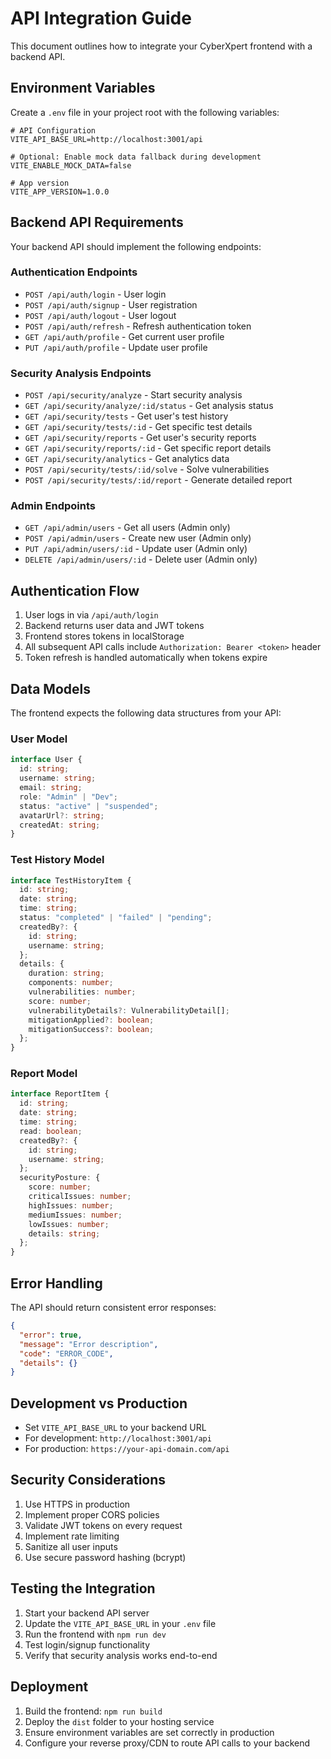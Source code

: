 
# API Integration Guide

This document outlines how to integrate your CyberXpert frontend with a backend API.

## Environment Variables

Create a `.env` file in your project root with the following variables:

```env
# API Configuration
VITE_API_BASE_URL=http://localhost:3001/api

# Optional: Enable mock data fallback during development
VITE_ENABLE_MOCK_DATA=false

# App version
VITE_APP_VERSION=1.0.0
```

## Backend API Requirements

Your backend API should implement the following endpoints:

### Authentication Endpoints

- `POST /api/auth/login` - User login
- `POST /api/auth/signup` - User registration
- `POST /api/auth/logout` - User logout
- `POST /api/auth/refresh` - Refresh authentication token
- `GET /api/auth/profile` - Get current user profile
- `PUT /api/auth/profile` - Update user profile

### Security Analysis Endpoints

- `POST /api/security/analyze` - Start security analysis
- `GET /api/security/analyze/:id/status` - Get analysis status
- `GET /api/security/tests` - Get user's test history
- `GET /api/security/tests/:id` - Get specific test details
- `GET /api/security/reports` - Get user's security reports
- `GET /api/security/reports/:id` - Get specific report details
- `GET /api/security/analytics` - Get analytics data
- `POST /api/security/tests/:id/solve` - Solve vulnerabilities
- `POST /api/security/tests/:id/report` - Generate detailed report

### Admin Endpoints

- `GET /api/admin/users` - Get all users (Admin only)
- `POST /api/admin/users` - Create new user (Admin only)
- `PUT /api/admin/users/:id` - Update user (Admin only)
- `DELETE /api/admin/users/:id` - Delete user (Admin only)

## Authentication Flow

1. User logs in via `/api/auth/login`
2. Backend returns user data and JWT tokens
3. Frontend stores tokens in localStorage
4. All subsequent API calls include `Authorization: Bearer <token>` header
5. Token refresh is handled automatically when tokens expire

## Data Models

The frontend expects the following data structures from your API:

### User Model
```typescript
interface User {
  id: string;
  username: string;
  email: string;
  role: "Admin" | "Dev";
  status: "active" | "suspended";
  avatarUrl?: string;
  createdAt: string;
}
```

### Test History Model
```typescript
interface TestHistoryItem {
  id: string;
  date: string;
  time: string;
  status: "completed" | "failed" | "pending";
  createdBy?: {
    id: string;
    username: string;
  };
  details: {
    duration: string;
    components: number;
    vulnerabilities: number;
    score: number;
    vulnerabilityDetails?: VulnerabilityDetail[];
    mitigationApplied?: boolean;
    mitigationSuccess?: boolean;
  };
}
```

### Report Model
```typescript
interface ReportItem {
  id: string;
  date: string;
  time: string;
  read: boolean;
  createdBy?: {
    id: string;
    username: string;
  };
  securityPosture: {
    score: number;
    criticalIssues: number;
    highIssues: number;
    mediumIssues: number;
    lowIssues: number;
    details: string;
  };
}
```

## Error Handling

The API should return consistent error responses:

```json
{
  "error": true,
  "message": "Error description",
  "code": "ERROR_CODE",
  "details": {}
}
```

## Development vs Production

- Set `VITE_API_BASE_URL` to your backend URL
- For development: `http://localhost:3001/api`
- For production: `https://your-api-domain.com/api`

## Security Considerations

1. Use HTTPS in production
2. Implement proper CORS policies
3. Validate JWT tokens on every request
4. Implement rate limiting
5. Sanitize all user inputs
6. Use secure password hashing (bcrypt)

## Testing the Integration

1. Start your backend API server
2. Update the `VITE_API_BASE_URL` in your `.env` file
3. Run the frontend with `npm run dev`
4. Test login/signup functionality
5. Verify that security analysis works end-to-end

## Deployment

1. Build the frontend: `npm run build`
2. Deploy the `dist` folder to your hosting service
3. Ensure environment variables are set correctly in production
4. Configure your reverse proxy/CDN to route API calls to your backend
